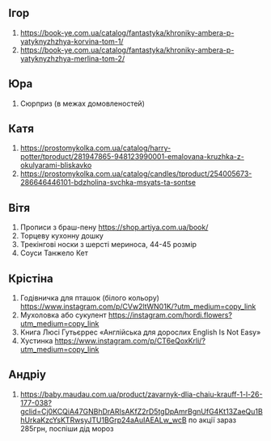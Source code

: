 ## Ігор
1. https://book-ye.com.ua/catalog/fantastyka/khroniky-ambera-p-yatyknyzhzhya-korvina-tom-1/
2. https://book-ye.com.ua/catalog/fantastyka/khroniky-ambera-p-yatyknyzhzhya-merlina-tom-2/

## Юра
1. Сюрприз (в межах домовленостей)

## Катя
1. https://prostomykolka.com.ua/catalog/harry-potter/tproduct/281947865-948123990001-emalovana-kruzhka-z-okulyarami-bliskavko
2. https://prostomykolka.com.ua/catalog/candles/tproduct/254005673-286646446101-bdzholina-svchka-msyats-ta-sontse

## Вітя
1. Прописи з браш-пену https://shop.artiya.com.ua/book/
2. Торцеву кухонну дошку
3. Трекінгові носки з шерсті мериноса, 44-45 розмір
4. Соуси Танжело Кет

## Крістіна
1. Годівничка для пташок (білого кольору) https://www.instagram.com/p/CVw2ltWN01K/?utm_medium=copy_link
2. Мухоловка або сукулент https://instagram.com/hordi.flowers?utm_medium=copy_link
3. Книга Люсі Гутьєррес «Англійська для дорослих English Is Not Easy»
4. Хустинка https://www.instagram.com/p/CT6eQoxKrli/?utm_medium=copy_link

## Андріу
1. https://baby.maudau.com.ua/product/zavarnyk-dlia-chaiu-krauff-1-l-26-177-038?gclid=Cj0KCQiA47GNBhDrARIsAKfZ2rD5tgDpAmrBgnUfG4Kt13ZaeQu1BhUrkaKzcYsKTRwsyJTU1BGrp24aAuIAEALw_wcB
по акції зараз 285грн, поспіши дід мороз
